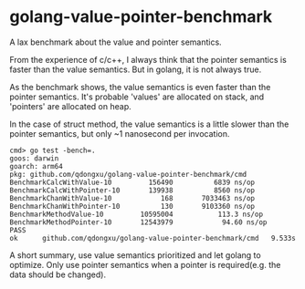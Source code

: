 # golang-value-pointer-benchmark
A lax benchmark about the value and pointer semantics.

From the experience of c/c++, I always think that the pointer semantics is faster than the value semantics. But in golang, it is not always true.

As the benchmark shows, the value semantics is even faster than the pointer semantics. It's probable 'values' are allocated on stack, and 'pointers' are allocated on heap.

In the case of struct method, the value semantics is a little slower than the pointer semantics, but only ~1 nanosecond per invocation.

```shell
cmd> go test -bench=.
goos: darwin
goarch: arm64
pkg: github.com/qdongxu/golang-value-pointer-benchmark/cmd
BenchmarkCalcWithValue-10      	  156490	      6839 ns/op
BenchmarkCalcWithPointer-10    	  139938	      8560 ns/op
BenchmarkChanWithValue-10      	     168	   7033463 ns/op
BenchmarkChanWithPointer-10    	     130	   9103360 ns/op
BenchmarkMethodValue-10        	10595004	       113.3 ns/op
BenchmarkMethodPointer-10      	12543979	        94.60 ns/op
PASS
ok  	github.com/qdongxu/golang-value-pointer-benchmark/cmd	9.533s
```

A short summary, use value semantics prioritized and let golang to optimize. Only use pointer semantics when a pointer is required(e.g. the data should be changed).
